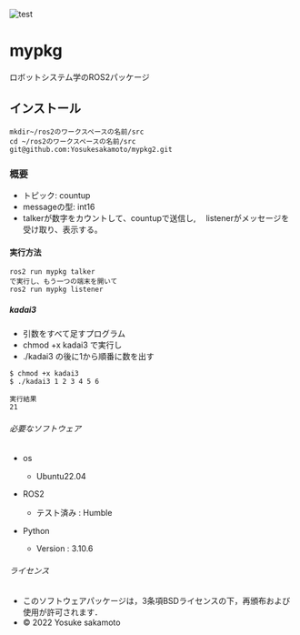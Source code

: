 ![test](https://github.com/Yosukesakamoto/mypkg2/actions/workflows/test.yml/badge.svg)
# mypkg
  ロボットシステム学のROS2パッケージ

## インストール
  
    
    mkdir~/ros2のワークスペースの名前/src
    cd ~/ros2のワークスペースの名前/src
    git@github.com:Yosukesakamoto/mypkg2.git



### 概要
* トピック: countup
* messageの型: int16
* talkerが数字をカウントして、countupで送信し,
　listenerがメッセージを受け取り、表示する。

#### 実行方法

    ros2 run mypkg talker
    で実行し、もう一つの端末を開いて
    ros2 run mypkg listener


##### kadai3
* 引数をすべて足すプログラム
* chmod +x kadai3 で実行し
* ./kadai3 の後に1から順番に数を出す
```
$ chmod +x kadai3
$ ./kadai3 1 2 3 4 5 6

実行結果
21
```

###### 必要なソフトウェア
* os
　 
     * Ubuntu22.04

* ROS2
     * テスト済み : Humble


* Python
     * Version : 3.10.6


###### ライセンス
* このソフトウェアパッケージは，3条項BSDライセンスの下，再頒布および使用が許可されます．
* © 2022 Yosuke sakamoto


